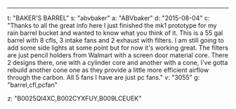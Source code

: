 ---
t: "BAKER'S BARREL"
s: "abvbaker"
a: "ABVbaker"
d: "2015-08-04"
c: "Thanks to all the great info here I just finished the mk1 prototype for my rain barrel bucket and wanted to know what you think of it. This is a 55 gal barrel with 8 cfls, 3 intake fans and 2 exhaust with filters. I am still going to add some side lights at some point but for now it's working great. The filters are just pencil holders from Walmart with a screen door material core. There 2 designs there, one with a cylinder core and another with a cone, I've gotta rebuild another cone one as they provide a little more efficient airflow through the carbon. All 5 fans I have are just pc fans."
v: "3055"
g: "barrel,cfl,pcfan"

z: "B0025QI4XC,B002CYXFUY,B009LCEUEK"
